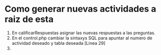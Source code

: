 # Como generar nuevas actividades a raiz de esta  
1. En calificarRespuestas asignar las nuevas respuestas a las preguntas.
2. En el control.php cambiar la sintaxys SQL para apuntar al numero de actividad deseado y tabla deseada [Linea 29]  
3. 
